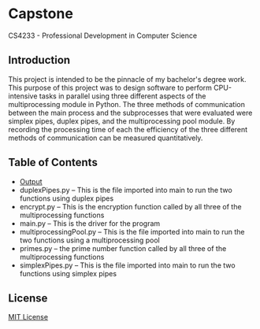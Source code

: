 # Capstone
 CS4233 - Professional Development in Computer Science

## Introduction
This project is intended to be the pinnacle of my bachelor's degree work.  This purpose of this project was to design software to perform CPU-intensive tasks in parallel using three different aspects of the multiprocessing module in Python.  The three methods of communication between the main process and the subprocesses that were evaluated were simplex pipes, duplex pipes, and the multiprocessing pool module.  By recording the processing time of each the efficiency of the three different methods of communication can be measured quantitatively.

## Table of Contents
- [Output](Output/README.md)
- duplexPipes.py – This is the file imported into main to run the two functions using duplex pipes
- encrypt.py – This is the encryption function called by all three of the multiprocessing functions
- main.py – This is the driver for the program
- multiprocessingPool.py – This is the file imported into main to run the two functions using a multiprocessing pool
- primes.py – the prime number function called by all three of the multiprocessing functions
- simplexPipes.py – This is the file imported into main to run the two functions using simplex pipes

## License
[MIT License](../LICENSE)
